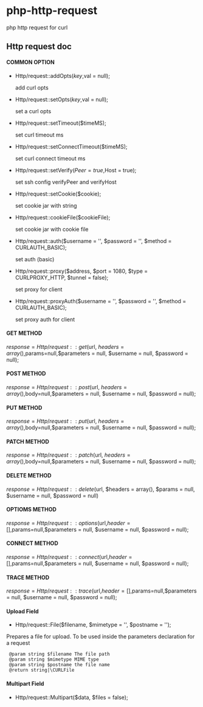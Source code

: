 # php-http-request
php http request for curl

## Http request doc

#### COMMON OPTION

* Http/request::addOpts($key,$val = null);

  add curl opts

* Http/request::setOpts($key,$val = null);

  set a curl opts

* Http/request::setTimeout($timeMS);

  set curl timeout ms

* Http/request::setConnectTimeout($timeMS);

  set curl connect timeout ms
  
* Http/request::setVerify($Peer = true,$Host = true);

    set ssh config verifyPeer and verifyHost

* Http/request::setCookie($cookie);

   set cookie jar with string
   
* Http/request::cookieFile($cookieFile);

  set cookie jar with cookie file

* Http/request::auth($username = '', $password = '', $method = CURLAUTH_BASIC);

  set auth (basic)

* Http/request::proxy($address, $port = 1080, $type = CURLPROXY_HTTP, $tunnel = false);

  set proxy for client
 
* Http/request::proxyAuth($username = '', $password = '', $method = CURLAUTH_BASIC);

  set proxy auth for client

#### GET METHOD

$response = Http/request::get($url, $headers = array(),$params=null,$parameters = null, $username = null, $password = null);

#### POST METHOD

$response = Http/request::post($url, $headers = array(),$body=null,$parameters = null, $username = null, $password = null);

#### PUT METHOD

$response = Http/request::put($url, $headers = array(),$body=null,$parameters = null, $username = null, $password = null);

#### PATCH METHOD

$response = Http/request::patch($url, $headers = array(),$body=null,$parameters = null, $username = null, $password = null);

#### DELETE METHOD

$response = Http/request::delete($url, $headers = array(), $params = null, $username = null, $password = null)

#### OPTIOMS METHOD

$response = Http/request::options($url,$header=[],$params=null,$parameters = null, $username = null, $password = null);

#### CONNECT METHOD

$response = Http/request::connect($url,$header=[],$params=null,$parameters = null, $username = null, $password = null);

#### TRACE METHOD

$response = Http/request::trace($url,$header=[],$params=null,$parameters = null, $username = null, $password = null);

#### Upload Field

* Http/request::File($filename, $mimetype = '', $postname = '');

Prepares a file for upload. To be used inside the parameters declaration for a request

     @param string $filename The file path
     @param string $mimetype MIME type
     @param string $postname the file name
     @return string|\CURLFile

#### Multipart Field
  
* Http/request::Multipart($data, $files = false);
  

